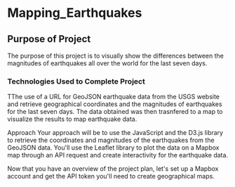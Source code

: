 # Mapping_Earthquakes

## Purpose of Project
The purpose of this project is to visually show the differences between the magnitudes of earthquakes all over the world for the last seven days.

### Technologies Used to Complete Project
TThe use of a URL for GeoJSON earthquake data from the USGS website and retrieve geographical coordinates and the magnitudes of earthquakes for the last seven days. The data obtained was then trasnfered to a map to visualize the results to map earthquake data.

Approach
Your approach will be to use the JavaScript and the D3.js library to retrieve the coordinates and magnitudes of the earthquakes from the GeoJSON data. You'll use the Leaflet library to plot the data on a Mapbox map through an API request and create interactivity for the earthquake data.

Now that you have an overview of the project plan, let's set up a Mapbox account and get the API token you'll need to create geographical maps.
